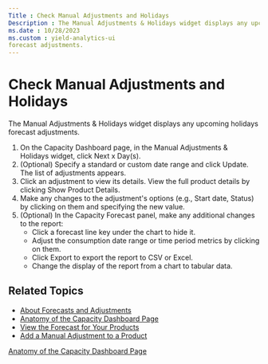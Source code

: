 ```yaml
---
Title : Check Manual Adjustments and Holidays
Description : The Manual Adjustments & Holidays widget displays any upcoming holidays
ms.date : 10/28/2023
ms.custom : yield-analytics-ui
forecast adjustments. 
---
```



# Check Manual Adjustments and Holidays



The Manual Adjustments & Holidays widget displays any upcoming holidays
forecast adjustments. 

1.  On the Capacity Dashboard page, in the Manual Adjustments &
    Holidays widget, click Next x
    Day(s).
2.  (Optional) Specify a standard or custom date range and
    click Update. The list of
    adjustments appears.
3.  Click an adjustment to view its details. View the full product
    details by clicking Show Product
    Details.
4.  Make any changes to the adjustment's options
    (e.g., Start date, Status) by clicking on them and specifying the
    new value.
5.  (Optional) In the Capacity Forecast panel, make any additional
    changes to the report:
    - Click a forecast line key under the chart to hide it.
    - Adjust the consumption date range or time period metrics by
      clicking on them.
    - Click Export to export the
      report to CSV or Excel.
    - Change the display of the report from a chart to tabular data.


## Related Topics

- <a href="about-forecasts-and-adjustments.md" class="xref">About
  Forecasts and Adjustments</a>
- <a href="anatomy-of-the-capacity-dashboard-page.md"
  class="xref">Anatomy of the Capacity Dashboard Page</a>
- <a href="view-the-forecast-for-your-products.md" class="xref">View the
  Forecast for Your Products</a>
- <a href="add-a-manual-adjustment-to-a-product.md" class="xref">Add a
  Manual Adjustment to a Product</a>





<a href="anatomy-of-the-capacity-dashboard-page.md"
class="link">Anatomy of the Capacity Dashboard Page</a>






